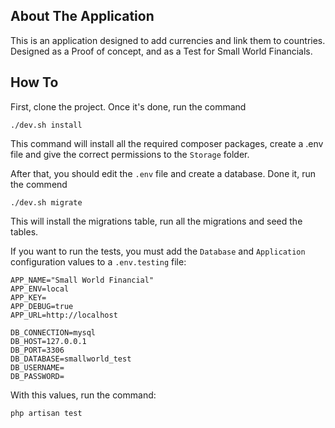 ## About The Application

This is an application designed to add currencies and link them to countries. Designed as a Proof of concept, and as a Test for Small World Financials.

## How To

First, clone the project. Once it's done, run the command

```
./dev.sh install
```

This command will install all the required composer packages, create a .env file and give the correct permissions to the `Storage` folder.

After that, you should edit the `.env` file and create a database. Done it, run the commend

```
./dev.sh migrate
```

This will install the migrations table, run all the migrations and seed the tables.

If you want to run the tests, you must add the `Database` and `Application` configuration values to a `.env.testing` file:

```
APP_NAME="Small World Financial"
APP_ENV=local
APP_KEY=
APP_DEBUG=true
APP_URL=http://localhost

DB_CONNECTION=mysql
DB_HOST=127.0.0.1
DB_PORT=3306
DB_DATABASE=smallworld_test
DB_USERNAME=
DB_PASSWORD=
```

With this values, run the command:

```
php artisan test
```
